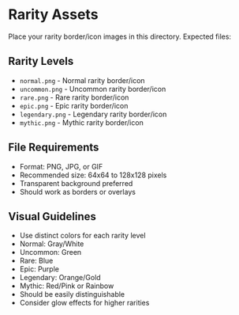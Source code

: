 # Rarity Assets

Place your rarity border/icon images in this directory. Expected files:

## Rarity Levels
- `normal.png` - Normal rarity border/icon
- `uncommon.png` - Uncommon rarity border/icon
- `rare.png` - Rare rarity border/icon
- `epic.png` - Epic rarity border/icon
- `legendary.png` - Legendary rarity border/icon
- `mythic.png` - Mythic rarity border/icon

## File Requirements
- Format: PNG, JPG, or GIF
- Recommended size: 64x64 to 128x128 pixels
- Transparent background preferred
- Should work as borders or overlays

## Visual Guidelines
- Use distinct colors for each rarity level
- Normal: Gray/White
- Uncommon: Green
- Rare: Blue
- Epic: Purple
- Legendary: Orange/Gold
- Mythic: Red/Pink or Rainbow
- Should be easily distinguishable
- Consider glow effects for higher rarities





